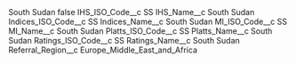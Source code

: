 <?xml version="1.0" encoding="UTF-8"?>
<CustomMetadata xmlns="http://soap.sforce.com/2006/04/metadata" xmlns:xsi="http://www.w3.org/2001/XMLSchema-instance" xmlns:xsd="http://www.w3.org/2001/XMLSchema">
    <label>South Sudan</label>
    <protected>false</protected>
    <values>
        <field>IHS_ISO_Code__c</field>
        <value xsi:type="xsd:string">SS</value>
    </values>
    <values>
        <field>IHS_Name__c</field>
        <value xsi:type="xsd:string">South Sudan</value>
    </values>
    <values>
        <field>Indices_ISO_Code__c</field>
        <value xsi:type="xsd:string">SS</value>
    </values>
    <values>
        <field>Indices_Name__c</field>
        <value xsi:type="xsd:string">South Sudan</value>
    </values>
    <values>
        <field>MI_ISO_Code__c</field>
        <value xsi:type="xsd:string">SS</value>
    </values>
    <values>
        <field>MI_Name__c</field>
        <value xsi:type="xsd:string">South Sudan</value>
    </values>
    <values>
        <field>Platts_ISO_Code__c</field>
        <value xsi:type="xsd:string">SS</value>
    </values>
    <values>
        <field>Platts_Name__c</field>
        <value xsi:type="xsd:string">South Sudan</value>
    </values>
    <values>
        <field>Ratings_ISO_Code__c</field>
        <value xsi:type="xsd:string">SS</value>
    </values>
    <values>
        <field>Ratings_Name__c</field>
        <value xsi:type="xsd:string">South Sudan</value>
    </values>
    <values>
        <field>Referral_Region__c</field>
        <value xsi:type="xsd:string">Europe_Middle_East_and_Africa</value>
    </values>
</CustomMetadata>
